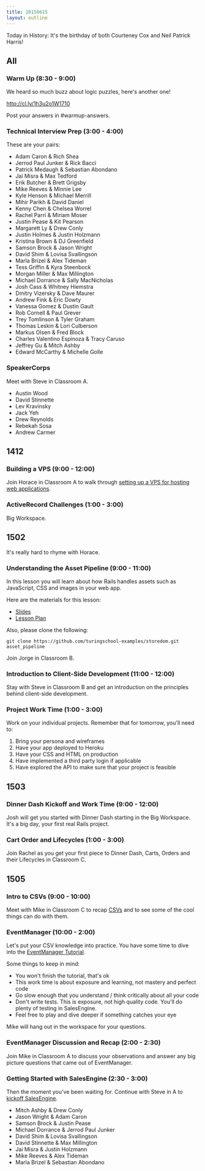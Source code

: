 ```yaml
---
title: 20150615
layout: outline
---
```


Today in History: It's the birthday of both Courteney Cox and Neil Patrick Harris!

## All

### Warm Up (8:30 - 9:00)

We heard so much buzz about logic puzzles, here's another one!

http://cl.ly/1h3u2o1W1710

Post your answers in #warmup-answers.

### Technical Interview Prep (3:00 - 4:00)

These are your pairs:

* Adam Caron & Rich Shea
* Jerrod Paul Junker & Rick Bacci
* Patrick Medaugh & Sebastian Abondano
* Jai Misra & Max Tedford
* Erik Butcher & Brett Grigsby
* Mike Reeves & Minnie Lee
* Kyle Henson & Michael Merrill
* Mihir Parikh & David Daniel
* Kenny Chen & Chelsea Worrel
* Rachel Parri & Miriam Moser
* Justin Pease & Kit Pearson
* Margarett Ly & Drew Conly
* Justin Holmes & Justin Holzmann
* Kristina Brown & DJ Greenfield
* Samson Brock & Jason Wright
* David Shim & Lovisa Svallingson
* Marla Brizel & Alex Tideman
* Tess Griffin & Kyra Steenbock
* Morgan Miller & Max Millington
* Michael Dorrance & Sally MacNicholas
* Josh Cass & Whitney Hiemstra
* Dmitry Vizersky & Dave Maurer
* Andrew Fink & Eric Dowty
* Vanessa Gomez & Dustin Gault
* Rob Cornell & Paul Grever
* Trey Tomlinson & Tyler Graham
* Thomas Leskin & Lori Culberson
* Markus Olsen & Fred Block
* Charles Valentino Espinoza & Tracy Caruso
* Jeffrey Gu & Mitch Ashby
* Edward McCarthy & Michelle Golle

### SpeakerCorps

Meet with Steve in Classroom A.

* Austin Wood
* David Stinnette
* Lev Kravinsky
* Jack Yeh
* Drew Reynolds
* Rebekah Sosa
* Andrew Carmer

## 1412

### Building a VPS (9:00 - 12:00)

Join Horace in Classroom A to walk through [setting up a VPS for hosting web applications](https://github.com/turingschool/lesson_plans/blob/master/ruby_03-professional_rails_applications/building-a-vps.markdown).

### ActiveRecord Challenges (1:00 - 3:00)

Big Workspace.

## 1502

It's really hard to rhyme with Horace.

### Understanding the Asset Pipeline (9:00 - 11:00)

In this lesson you will learn about how Rails handles assets such as JavaScript, CSS and images in your web app.

Here are the materials for this lesson:

* [Slides](https://www.dropbox.com/s/98z19hzeluc5skf/Turing%20-%20Understanding%20the%20Asset%20Pipeline.key?dl=0)
* [Lesson Plan](https://github.com/turingschool/lesson_plans/blob/master/ruby_03-professional_rails_applications/understanding_the_asset_pipeline.markdown)

Also, please clone the following:

```
git clone https://github.com/turingschool-examples/storedom.git asset_pipeline
```

Join Jorge in Classroom B.

### Introduction to Client-Side Development (11:00 - 12:00)

Stay with Steve in Classroom B and get an introduction on the principles behind client-side development.

### Project Work Time (1:00 - 3:00)

Work on your individual projects. Remember that for tomorrow, you'll need to:

1. Bring your persona and wireframes
2. Have your app deployed to Heroku
3. Have your CSS and HTML on production
4. Have implemented a third party login if applicable
5. Have explored the API to make sure that your project is feasible

## 1503

### Dinner Dash Kickoff and Work Time (9:00 - 12:00)

Josh will get you started with Dinner Dash starting in the Big Workspace. It's a big day, your first real Rails project.

### Cart Order and Lifecycles (1:00 - 3:00)

Join Rachel as you get your first piece to Dinner Dash, Carts, Orders and their Lifecycles in Classroom C.

## 1505

### Intro to CSVs (9:00 - 10:00)

Meet with Mike in Classroom C to recap [CSVs](https://github.com/turingschool/lesson_plans/blob/master/ruby_01-object_oriented_programming_with_ruby/file_io_and_csvs.markdown)
and to see some of the cool things can do with them.

### EventManager (10:00 - 2:00)

Let's put your CSV knowledge into practice. You have some time to dive into the [EventManager Tutorial](http://tutorials.jumpstartlab.com/projects/eventmanager.html).

Some things to keep in mind:

* You won't finish the tutorial, that's ok
* This work time is about exposure and learning, not mastery and perfect code
* Go slow enough that you understand / think critically about all your code
* Don't write tests. This is exposure, not high quality code. You'll do plenty of testing in SalesEngine.
* Feel free to play and dive deeper if something catches your eye

Mike will hang out in the workspace for your questions.

### EventManager Discussion and Recap (2:00 - 2:30)

Join Mike in Classroom A to discuss your observations and answer any big picture questions that came out of EventManager.

### Getting Started with SalesEngine (2:30 - 3:00)

Then the moment you've been waiting for. Continue with Steve in A to [kickoff SalesEngine](http://tutorials.jumpstartlab.com/projects/sales_engine.html).

* Mitch Ashby & Drew Conly
* Jason Wright & Adam Caron
* Samson Brock & Justin Pease
* Michael Dorrance & Jerrod Paul Junker
* David Shim & Lovisa Svallingson
* David Stinnette & Max Millington
* Jai Misra & Justin Holzmann
* Mike Reeves & Alex Tideman
* Marla Brizel & Sebastian Abondano
